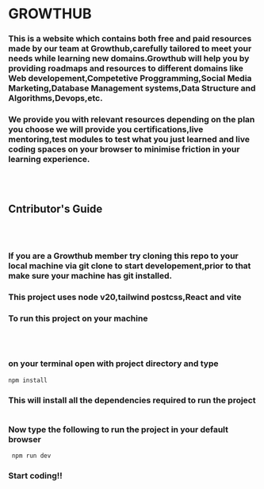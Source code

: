 #                                                                                                                                      **GROWTHUB**
### This is a website which contains both free and paid resources made by our team at Growthub,carefully tailored to meet your needs while learning new domains.Growthub will help you by providing roadmaps and resources to different domains like Web developement,Competetive Proggramming,Social Media Marketing,Database Management systems,Data Structure and Algorithms,Devops,etc.
### We provide you with relevant resources depending on the plan you choose we will provide you certifications,live mentoring,test modules to test what you just learned and live coding spaces on your browser to minimise friction in your learning experience.
<pre>

  
</pre>
##  Cntributor's Guide
<pre>

  
</pre>
### If you are a Growthub member try cloning this repo to your local machine via git clone to start developement,prior to that make sure your machine has git installed.
### This project uses node v20,tailwind postcss,React and vite
### To run this project on your machine
<pre>

  
</pre>
### on your terminal open with project directory and type
``` npm install ```
### This will install all the dependencies required to run the project
<pre>
</pre>
### Now type the following to run the project in your default browser
``` npm run dev```
### Start coding!!
